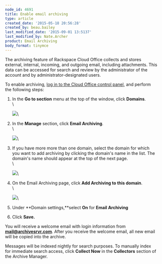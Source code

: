 ```yaml
---
node_id: 4691
title: Enable email archiving
type: article
created_date: '2015-05-18 20:56:28'
created_by: beau.bailey
last_modified_date: '2015-09-01 13:5137'
last_modified_by: Nate.Archer
product: Email Archiving
body_format: tinymce
---
```


The archiving feature of Rackspace Cloud Office collects and stores
external, internal, incoming, and outgoing email, including attachments.
This data can be accessed for search and review by the administrator of
the account and by administrator-designated users.

To enable archiving, [log in to the Cloud Office control
panel](https://cp.rackspace.com/), and perform the following steps:

1.  In the **Go to section** menu at the top of the window, click
    **Domains**.\
     \

    ![](/knowledge_center/sites/default/files/field/image/Enable%20Archivinga_0.png)\
      
2.  In the **Manage** section, click **Email Archiving**.\
     \

    ![](/knowledge_center/sites/default/files/field/image/Enable%20Archiving%202a_0.png)\
      
3.  If you have more more than one domain, select the domain for which
    you want to add archiving by clicking the domain's name in the list.
    The domain's name should appear at the top of the next page.\
     \

    ![](/knowledge_center/sites/default/files/field/image/domainarchiving.png)\
      
4.  On the Email Archiving page, click **Add Archiving to this
    domain**.\
     \

    ![](/knowledge_center/sites/default/files/field/image/Enable%20Archiving%203a_0.png)\
      
5.  Under **Domain settings,**select **On** for **Email Archiving** 
6.  Click **Save.** 

You will receive a welcome email with login information from
**mail@archivesrvr.com**. After you receive the welcome email, all new
email will be copied into the archive.

Messages will be indexed nightly for search purposes. To manually index
for immediate search access, click **Collect Now** in the **Collectors**
section of the Archive Manager.

